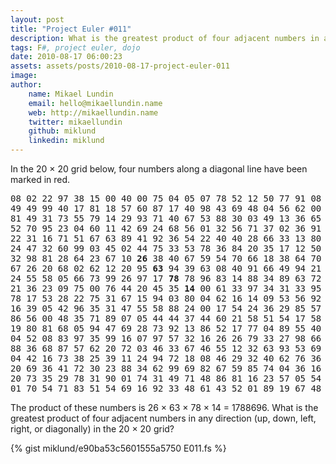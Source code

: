 ```yaml
---
layout: post
title: "Project Euler #011"
description: What is the greatest product of four adjacent numbers in any direction in the 20x20 grid?
tags: F#, project euler, dojo
date: 2010-08-17 06:00:23
assets: assets/posts/2010-08-17-project-euler-011
image: 
author:
    name: Mikael Lundin
    email: hello@mikaellundin.name
    web: http://mikaellundin.name
    twitter: mikaellundin
    github: miklund
    linkedin: miklund
---
```


In the 20 &times; 20 grid below, four numbers along a diagonal line have been marked in red.  


<pre>08 02 22 97 38 15 00 40 00 75 04 05 07 78 52 12 50 77 91 08
49 49 99 40 17 81 18 57 60 87 17 40 98 43 69 48 04 56 62 00 
81 49 31 73 55 79 14 29 93 71 40 67 53 88 30 03 49 13 36 65 
52 70 95 23 04 60 11 42 69 24 68 56 01 32 56 71 37 02 36 91 
22 31 16 71 51 67 63 89 41 92 36 54 22 40 40 28 66 33 13 80 
24 47 32 60 99 03 45 02 44 75 33 53 78 36 84 20 35 17 12 50 
32 98 81 28 64 23 67 10 <strong>26</strong> 38 40 67 59 54 70 66 18 38 64 70 
67 26 20 68 02 62 12 20 95 <strong>63</strong> 94 39 63 08 40 91 66 49 94 21 
24 55 58 05 66 73 99 26 97 17 <strong>78</strong> 78 96 83 14 88 34 89 63 72 
21 36 23 09 75 00 76 44 20 45 35 <strong>14</strong> 00 61 33 97 34 31 33 95 
78 17 53 28 22 75 31 67 15 94 03 80 04 62 16 14 09 53 56 92 
16 39 05 42 96 35 31 47 55 58 88 24 00 17 54 24 36 29 85 57 
86 56 00 48 35 71 89 07 05 44 44 37 44 60 21 58 51 54 17 58 
19 80 81 68 05 94 47 69 28 73 92 13 86 52 17 77 04 89 55 40 
04 52 08 83 97 35 99 16 07 97 57 32 16 26 26 79 33 27 98 66 
88 36 68 87 57 62 20 72 03 46 33 67 46 55 12 32 63 93 53 69 
04 42 16 73 38 25 39 11 24 94 72 18 08 46 29 32 40 62 76 36 
20 69 36 41 72 30 23 88 34 62 99 69 82 67 59 85 74 04 36 16 
20 73 35 29 78 31 90 01 74 31 49 71 48 86 81 16 23 57 05 54 
01 70 54 71 83 51 54 69 16 92 33 48 61 43 52 01 89 19 67 48</pre>

The product of these numbers is 26 &times; 63 &times; 78 &times; 14 = 1788696.  What is the greatest product of four adjacent numbers in any direction (up, down, left, right, or diagonally) in the 20 &times; 20 grid?

{% gist miklund/e90ba53c5601555a5750 E011.fs %}
